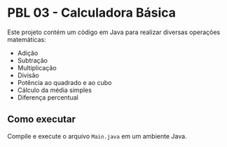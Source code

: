 # PBL 03 - Calculadora Básica
Este projeto contém um código em Java para realizar diversas operações matemáticas:  
- Adição  
- Subtração  
- Multiplicação  
- Divisão  
- Potência ao quadrado e ao cubo  
- Cálculo da média simples  
- Diferença percentual  

## Como executar  
Compile e execute o arquivo `Main.java` em um ambiente Java.
